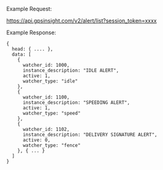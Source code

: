 Example Request:

https://api.gpsinsight.com/v2/alert/list?session_token=xxxx

Example Response:

    {
      head: { .... },
      data: [
        {
          watcher_id: 1000,
          instance_description: "IDLE ALERT",
          active: 1,
          watcher_type: "idle"
        },
        {
          watcher_id: 1100,
          instance_description: "SPEEDING ALERT",
          active: 1,
          watcher_type: "speed"
        },
        {
          watcher_id: 1102,
          instance_description: "DELIVERY SIGNATURE ALERT",
          active: 0,
          watcher_type: "fence"
        }, { ... }
      ]
    }
